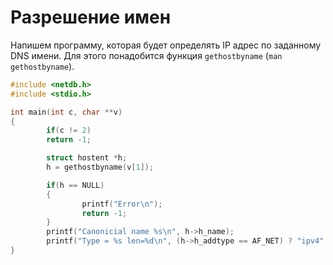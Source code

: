 # Разрешение имен  
Напишем программу, которая будет определять IP адрес по заданному DNS имени. Для этого понадобится функция `gethostbyname` (`man gethostbyname`).  
```C
#include <netdb.h>
#include <stdio.h>

int main(int c, char **v)
{
        if(c != 2)
        return -1;

        struct hostent *h;
        h = gethostbyname(v[1]);

        if(h == NULL)
        {
                printf("Error\n");
                return -1;
        }
        printf("Canonicial name %s\n", h->h_name);
        printf("Type = %s len=%d\n", (h->h_addtype == AF_NET) ? "ipv4" : "ipv6", h->h_length);
}
```
